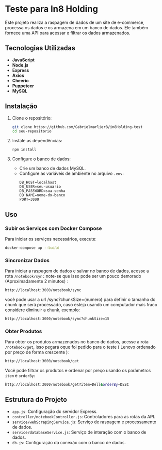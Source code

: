 # Teste para In8 Holding

Este projeto realiza a raspagem de dados de um site de e-commerce, processa os dados e os armazena em um banco de dados. Ele também fornece uma API para acessar e filtrar os dados armazenados.

## Tecnologias Utilizadas

- **JavaScript**
- **Node.js**
- **Express**
- **Axios**
- **Cheerio**
- **Puppeteer**
- **MySQL**

## Instalação

1. Clone o repositório:
    ```bash
    git clone https://github.com/Gabrielmarlier3/in8Holding-test
    cd seu-repositorio
    ```

2. Instale as dependências:
    ```bash
    npm install
    ```

3. Configure o banco de dados:
    - Crie um banco de dados MySQL.
    - Configure as variáveis de ambiente no arquivo `.env`:
        ```plaintext
        DB_HOST=localhost
        DB_USER=seu-usuario
        DB_PASSWORD=sua-senha
        DB_NAME=nome-do-banco
        PORT=3000
        ```

## Uso

### Subir os Serviços com Docker Compose

Para iniciar os serviços necessários, execute:
```bash
docker-compose up --build
```

### Sincronizar Dados

Para iniciar a raspagem de dados e salvar no banco de dados, acesse a rota `/notebook/sync` note-se que isso pode ser um pouco demorado (Aproximadamente 2 minutos) :
```bash
http://localhost:3000/notebook/sync
```

você pode usar a url /sync?chunkSize=(numero) para definir o tamanho do chunk que será processado, caso esteja usando um computador mais fraco considere diminuir a chunk, exemplo:
```bash
http://localhost:3000/notebook/sync?chunkSize=15
```

### Obter Produtos

Para obter os produtos armazenados no banco de dados, acesse a rota `/notebook/get`, isso pegará oque foi pedido para o teste ( Lenovo ordenado por preço de forma crescente ):
```bash
http://localhost:3000/notebook/get
```

Você pode filtrar os produtos e ordenar por preço usando os parâmetros `item` e `orderBy`:
```bash
http://localhost:3000/notebook/get?item=Dell&orderBy=DESC
```

## Estrutura do Projeto

- `app.js`: Configuração do servidor Express.
- `controller/notebookController.js`: Controladores para as rotas da API.
- `service/webScrapingService.js`: Serviço de raspagem e processamento de dados.
- `service/databaseService.js`: Serviço de interação com o banco de dados.
- `db.js`: Configuração da conexão com o banco de dados.

